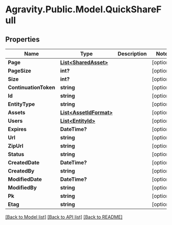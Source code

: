# Agravity.Public.Model.QuickShareFull

## Properties

Name | Type | Description | Notes
------------ | ------------- | ------------- | -------------
**Page** | [**List&lt;SharedAsset&gt;**](SharedAsset.md) |  | [optional] 
**PageSize** | **int?** |  | [optional] 
**Size** | **int?** |  | [optional] 
**ContinuationToken** | **string** |  | [optional] 
**Id** | **string** |  | [optional] 
**EntityType** | **string** |  | [optional] 
**Assets** | [**List&lt;AssetIdFormat&gt;**](AssetIdFormat.md) |  | [optional] 
**Users** | [**List&lt;EntityId&gt;**](EntityId.md) |  | [optional] 
**Expires** | **DateTime?** |  | [optional] 
**Url** | **string** |  | [optional] 
**ZipUrl** | **string** |  | [optional] 
**Status** | **string** |  | [optional] 
**CreatedDate** | **DateTime?** |  | [optional] 
**CreatedBy** | **string** |  | [optional] 
**ModifiedDate** | **DateTime?** |  | [optional] 
**ModifiedBy** | **string** |  | [optional] 
**Pk** | **string** |  | [optional] 
**Etag** | **string** |  | [optional] 

[[Back to Model list]](../README.md#documentation-for-models) [[Back to API list]](../README.md#documentation-for-api-endpoints) [[Back to README]](../README.md)

